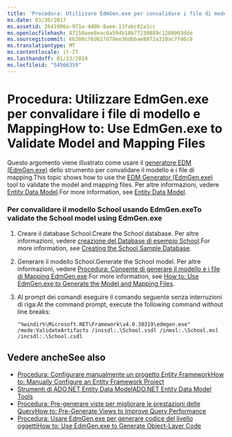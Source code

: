 ```yaml
---
title: 'Procedura: Utilizzare EdmGen.exe per convalidare i file di modello e Mapping'
ms.date: 03/30/2017
ms.assetid: 2641906a-971a-4d0b-8aee-13fabc02a1cc
ms.openlocfilehash: 87150aee8eac6a594b18b77230889c1208003dde
ms.sourcegitcommit: 6b308cf6d627d78ee36dbbae8972a310ac7fd6c8
ms.translationtype: MT
ms.contentlocale: it-IT
ms.lasthandoff: 01/23/2019
ms.locfileid: "54566359"
---
```

# <a name="how-to-use-edmgenexe-to-validate-model-and-mapping-files"></a><span data-ttu-id="e31c5-102">Procedura: Utilizzare EdmGen.exe per convalidare i file di modello e Mapping</span><span class="sxs-lookup"><span data-stu-id="e31c5-102">How to: Use EdmGen.exe to Validate Model and Mapping Files</span></span>
<span data-ttu-id="e31c5-103">Questo argomento viene illustrato come usare il [generatore EDM (EdmGen.exe)](../../../../../docs/framework/data/adonet/ef/edm-generator-edmgen-exe.md) dello strumento per convalidare il modello e i file di mapping.</span><span class="sxs-lookup"><span data-stu-id="e31c5-103">This topic shows how to use the [EDM Generator (EdmGen.exe)](../../../../../docs/framework/data/adonet/ef/edm-generator-edmgen-exe.md) tool to validate the model and mapping files.</span></span> <span data-ttu-id="e31c5-104">Per altre informazioni, vedere [Entity Data Model](../../../../../docs/framework/data/adonet/entity-data-model.md).</span><span class="sxs-lookup"><span data-stu-id="e31c5-104">For more information, see [Entity Data Model](../../../../../docs/framework/data/adonet/entity-data-model.md).</span></span>  
  
### <a name="to-validate-the-school-model-using-edmgenexe"></a><span data-ttu-id="e31c5-105">Per convalidare il modello School usando EdmGen.exe</span><span class="sxs-lookup"><span data-stu-id="e31c5-105">To validate the School model using EdmGen.exe</span></span>  
  
1.  <span data-ttu-id="e31c5-106">Creare il database School.</span><span class="sxs-lookup"><span data-stu-id="e31c5-106">Create the School database.</span></span> <span data-ttu-id="e31c5-107">Per altre informazioni, vedere [creazione del Database di esempio School](https://msdn.microsoft.com/library/c1bec483-a0ea-4660-aa0b-7b0a8b68fed0).</span><span class="sxs-lookup"><span data-stu-id="e31c5-107">For more information, see [Creating the School Sample Database](https://msdn.microsoft.com/library/c1bec483-a0ea-4660-aa0b-7b0a8b68fed0).</span></span>  
  
2.  <span data-ttu-id="e31c5-108">Generare il modello School.</span><span class="sxs-lookup"><span data-stu-id="e31c5-108">Generate the School model.</span></span> <span data-ttu-id="e31c5-109">Per altre informazioni, vedere [Procedura: Consente di generare il modello e i file di Mapping EdmGen.exe](../../../../../docs/framework/data/adonet/ef/how-to-use-edmgen-exe-to-generate-the-model-and-mapping-files.md).</span><span class="sxs-lookup"><span data-stu-id="e31c5-109">For more information, see [How to: Use EdmGen.exe to Generate the Model and Mapping Files](../../../../../docs/framework/data/adonet/ef/how-to-use-edmgen-exe-to-generate-the-model-and-mapping-files.md).</span></span>  
  
3.  <span data-ttu-id="e31c5-110">Al prompt dei comandi eseguire il comando seguente senza interruzioni di riga:</span><span class="sxs-lookup"><span data-stu-id="e31c5-110">At the command prompt, execute the following command without line breaks:</span></span>  
  
    ```console
    "%windir%\Microsoft.NET\Framework\v4.0.30319\edmgen.exe" /mode:ValidateArtifacts /inssdl:.\School.ssdl /inmsl:.\School.msl /incsdl:.\School.csdl  
    ```  
  
## <a name="see-also"></a><span data-ttu-id="e31c5-111">Vedere anche</span><span class="sxs-lookup"><span data-stu-id="e31c5-111">See also</span></span>
- [<span data-ttu-id="e31c5-112">Procedura: Configurare manualmente un progetto Entity Framework</span><span class="sxs-lookup"><span data-stu-id="e31c5-112">How to: Manually Configure an Entity Framework Project</span></span>](https://msdn.microsoft.com/library/73f6ae1d-b3b2-4577-aebd-ad5a75954e9e)
- [<span data-ttu-id="e31c5-113">Strumenti di ADO.NET Entity Data Model</span><span class="sxs-lookup"><span data-stu-id="e31c5-113">ADO.NET Entity Data Model  Tools</span></span>](https://msdn.microsoft.com/library/91076853-0881-421b-837a-f582f36be527)
- [<span data-ttu-id="e31c5-114">Procedura: Pre-generare viste per migliorare le prestazioni delle Query</span><span class="sxs-lookup"><span data-stu-id="e31c5-114">How to: Pre-Generate Views to Improve Query Performance</span></span>](https://msdn.microsoft.com/library/b18a9d16-e10b-4043-ba91-b632f85a2579)
- [<span data-ttu-id="e31c5-115">Procedura: Usare EdmGen.exe per generare codice del livello oggetti</span><span class="sxs-lookup"><span data-stu-id="e31c5-115">How to: Use EdmGen.exe to Generate Object-Layer Code</span></span>](../../../../../docs/framework/data/adonet/ef/how-to-use-edmgen-exe-to-generate-object-layer-code.md)
